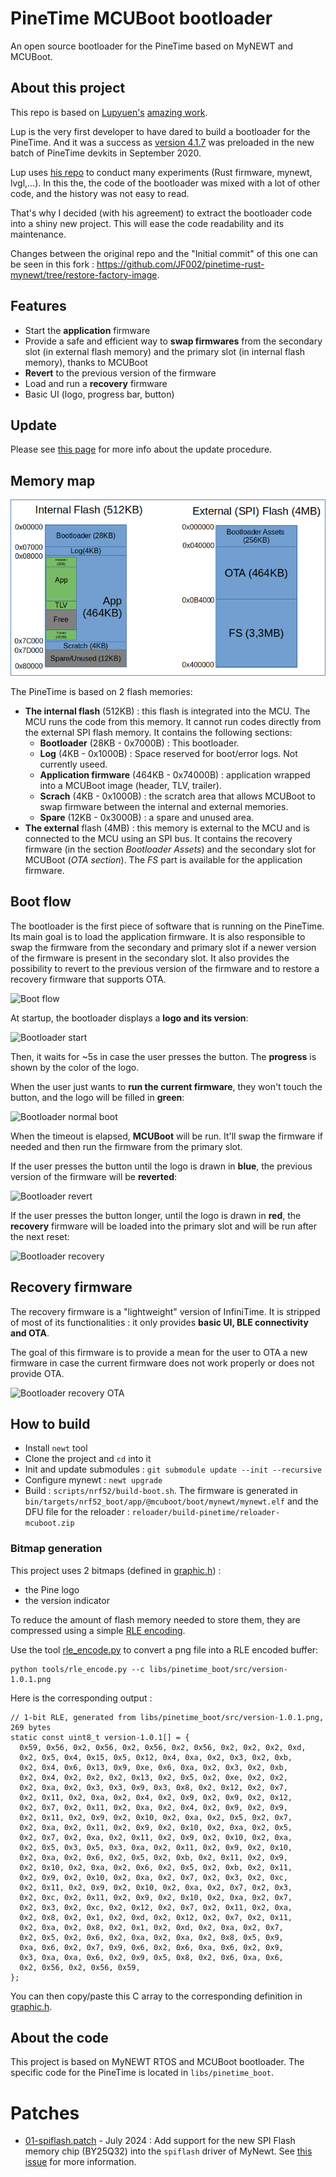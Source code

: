 # PineTime MCUBoot bootloader
An open source bootloader for the PineTime based on MyNEWT and MCUBoot.

## About this project
This repo is based on [Lupyuen's](https://github.com/lupyuen) [amazing work](https://github.com/lupyuen/pinetime-rust-mynewt).

Lup is the very first developer to have dared to build a bootloader for the PineTime. And it was a success as [version 4.1.7](https://github.com/lupyuen/pinetime-rust-mynewt/releases/tag/v4.1.7) was preloaded in the new batch of PineTime devkits in September 2020.

Lup uses [his repo](https://github.com/lupyuen/pinetime-rust-mynewt) to conduct many experiments (Rust firmware, mynewt, lvgl,...). In this the, the code of the bootloader was mixed with a lot of other code, and the history was not easy to read.

That's why I decided (with his agreement) to extract the bootloader code into a shiny new project. This will ease the code readability and its maintenance.

Changes between the original repo and the "Initial commit" of this one can be seen in this fork : https://github.com/JF002/pinetime-rust-mynewt/tree/restore-factory-image.

## Features

- Start the **application** firmware
- Provide a safe and efficient way to **swap firmwares** from the secondary slot (in external flash memory) and the primary slot (in internal flash memory), thanks to MCUBoot
- **Revert** to the previous version of the firmware
- Load and run a **recovery** firmware
- Basic UI (logo, progress bar, button)

## Update

Please see [this page](docs/howToUpdate.md) for more info about the update procedure.

## Memory map

![Memory Map](docs/pictures/memoryMap.png "Memory map")

The PineTime is based on 2 flash memories:
 - **The internal flash** (512KB) : this flash is integrated into the MCU. The MCU runs the code from this memory. It cannot run codes directly from the external SPI flash memory. It contains the following sections:
   - **Bootloader** (28KB - 0x7000B) : This bootloader.
   - **Log** (4KB - 0x1000B) : Space reserved for boot/error logs. Not currently useed.
   - **Application firmware** (464KB - 0x74000B) : application wrapped into a MCUBoot image (header, TLV, trailer).
   - **Scrach** (4KB - 0x1000B) : the scratch area that allows MCUBoot to swap firmware between the internal and external memories.
   - **Spare** (12KB - 0x3000B) : a spare and unused area.
 - **The external** flash (4MB) : this memory is external to the MCU and is connected to the MCU using an SPI bus. It contains the recovery firmware (in the section *Bootloader Assets*) and the secondary slot for MCUBoot (*OTA section*). The *FS* part is available for the application firmware.

## Boot flow

The bootloader is the first piece of software that is running on the PineTime. Its main goal is to load the application firmware. It is also responsible to swap the firmware from the secondary and primary slot if a newer version of the firmware is present in the secondary slot. It also provides the possibility to revert to the previous version of the firmware and to restore a recovery firmware that supports OTA.

![Boot flow](docs/pictures/workflow.png "Boot flow")


At startup, the bootloader displays a **logo and its version**:

![Bootloader start](docs/pictures/bootloader_start.png "Bootloader start")

Then, it waits for ~5s in case the user presses the button. The **progress** is shown by the color of the logo.

When the user just wants to **run the current firmware**, they won't touch the button, and the logo will be filled in **green**:

![Bootloader normal boot](docs/pictures/bootloader_normal_boot.png "Bootloader normal boot")

When the timeout is elapsed, **MCUBoot** will be run. It'll swap the firmware if needed and then run the firmware from the primary slot.

If the user presses the button until the logo is drawn in **blue**, the previous version of the firmware will be **reverted**:

![Bootloader revert](docs/pictures/bootloader_revert.png "Bootloader revert")

If the user presses the button longer, until the logo is drawn in **red**, the **recovery** firmware will be loaded into the primary slot and will be run after the next reset:

![Bootloader recovery](docs/pictures/bootloader_recovery.png "Bootloader recovery")

## Recovery firmware

The recovery firmware is a "lightweight" version of InfiniTime. It is stripped of most of its functionalities : it only provides **basic UI, BLE connectivity and OTA**.

The goal of this firmware is to provide a mean for the user to OTA a new firmware in case the current firmware does not work properly or does not provide OTA.

![Bootloader recovery OTA](docs/pictures/bootloader_recovery_ota.png "Bootloader recovery OTA")


## How to build

- Install `newt` tool
- Clone the project and `cd` into it
- Init and update submodules : `git submodule update --init --recursive`
- Configure mynewt : `newt upgrade`
- Build : `scripts/nrf52/build-boot.sh`. The firmware is generated in `bin/targets/nrf52_boot/app/@mcuboot/boot/mynewt/mynewt.elf` and the DFU file for the reloader : `reloader/build-pinetime/reloader-mcuboot.zip`

### Bitmap generation

This project uses 2 bitmaps (defined in [graphic.h](libs/pinetime_boot/src/graphic.h)) : 
 - the Pine logo
 - the version indicator

To reduce the amount of flash memory needed to store them, they are compressed using a simple [RLE encoding](https://en.wikipedia.org/wiki/Run-length_encoding).

Use the tool [rle_encode.py](tools/rle_encode.py) to convert a png file into a RLE encoded buffer:

```shell
python tools/rle_encode.py --c libs/pinetime_boot/src/version-1.0.1.png
```

Here is the corresponding output : 

```
// 1-bit RLE, generated from libs/pinetime_boot/src/version-1.0.1.png, 269 bytes
static const uint8_t version-1.0.1[] = {
  0x59, 0x56, 0x2, 0x56, 0x2, 0x56, 0x2, 0x56, 0x2, 0x2, 0x2, 0xd,
  0x2, 0x5, 0x4, 0x15, 0x5, 0x12, 0x4, 0xa, 0x2, 0x3, 0x2, 0xb,
  0x2, 0x4, 0x6, 0x13, 0x9, 0xe, 0x6, 0xa, 0x2, 0x3, 0x2, 0xb,
  0x2, 0x4, 0x2, 0x2, 0x2, 0x13, 0x2, 0x5, 0x2, 0xe, 0x2, 0x2,
  0x2, 0xa, 0x2, 0x3, 0x3, 0x9, 0x3, 0x8, 0x2, 0x12, 0x2, 0x7,
  0x2, 0x11, 0x2, 0xa, 0x2, 0x4, 0x2, 0x9, 0x2, 0x9, 0x2, 0x12,
  0x2, 0x7, 0x2, 0x11, 0x2, 0xa, 0x2, 0x4, 0x2, 0x9, 0x2, 0x9,
  0x2, 0x11, 0x2, 0x9, 0x2, 0x10, 0x2, 0xa, 0x2, 0x5, 0x2, 0x7,
  0x2, 0xa, 0x2, 0x11, 0x2, 0x9, 0x2, 0x10, 0x2, 0xa, 0x2, 0x5,
  0x2, 0x7, 0x2, 0xa, 0x2, 0x11, 0x2, 0x9, 0x2, 0x10, 0x2, 0xa,
  0x2, 0x5, 0x3, 0x5, 0x3, 0xa, 0x2, 0x11, 0x2, 0x9, 0x2, 0x10,
  0x2, 0xa, 0x2, 0x6, 0x2, 0x5, 0x2, 0xb, 0x2, 0x11, 0x2, 0x9,
  0x2, 0x10, 0x2, 0xa, 0x2, 0x6, 0x2, 0x5, 0x2, 0xb, 0x2, 0x11,
  0x2, 0x9, 0x2, 0x10, 0x2, 0xa, 0x2, 0x7, 0x2, 0x3, 0x2, 0xc,
  0x2, 0x11, 0x2, 0x9, 0x2, 0x10, 0x2, 0xa, 0x2, 0x7, 0x2, 0x3,
  0x2, 0xc, 0x2, 0x11, 0x2, 0x9, 0x2, 0x10, 0x2, 0xa, 0x2, 0x7,
  0x2, 0x3, 0x2, 0xc, 0x2, 0x12, 0x2, 0x7, 0x2, 0x11, 0x2, 0xa,
  0x2, 0x8, 0x2, 0x1, 0x2, 0xd, 0x2, 0x12, 0x2, 0x7, 0x2, 0x11,
  0x2, 0xa, 0x2, 0x8, 0x2, 0x1, 0x2, 0xd, 0x2, 0xa, 0x2, 0x7,
  0x2, 0x5, 0x2, 0x6, 0x2, 0xa, 0x2, 0xa, 0x2, 0x8, 0x5, 0x9,
  0xa, 0x6, 0x2, 0x7, 0x9, 0x6, 0x2, 0x6, 0xa, 0x6, 0x2, 0x9,
  0x3, 0xa, 0xa, 0x6, 0x2, 0x9, 0x5, 0x8, 0x2, 0x6, 0xa, 0x6,
  0x2, 0x56, 0x2, 0x56, 0x59,
};
```

You can then copy/paste this C array to the corresponding definition in [graphic.h](libs/pinetime_boot/src/graphic.h). 

## About the code

This project is based on MyNEWT RTOS and MCUBoot bootloader. The specific code for the PineTime is located in `libs/pinetime_boot`.

# Patches

 - [01-spiflash.patch](libs/pinetime_boot/patches/01-spiflash.patch) - July 2024 : Add support for the new SPI Flash memory chip (BY25Q32) into the `spiflash` driver of MyNewt. See [this issue](https://github.com/InfiniTimeOrg/pinetime-mcuboot-bootloader/issues/11) for more information.